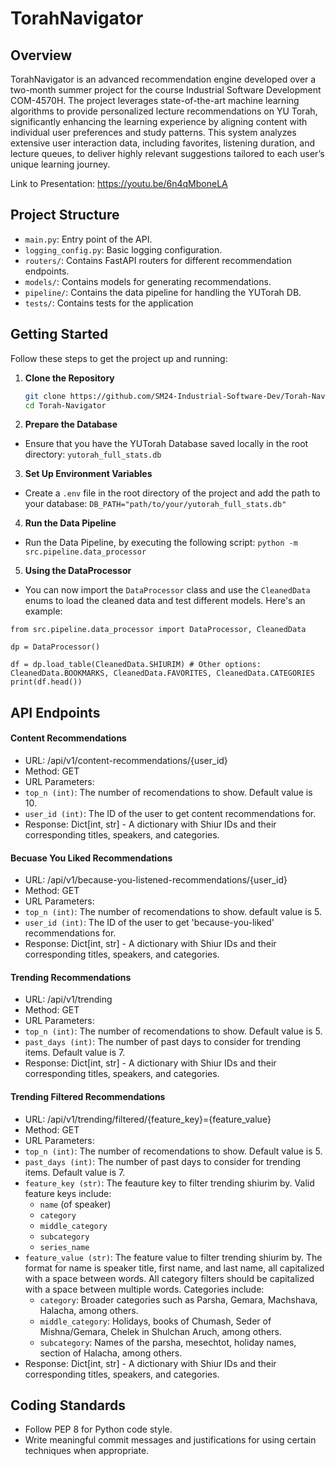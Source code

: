 # TorahNavigator

## Overview

TorahNavigator is an advanced recommendation engine developed over a two-month summer project for the course Industrial Software Development COM-4570H. The project leverages state-of-the-art machine learning algorithms to provide personalized lecture recommendations on YU Torah, significantly enhancing the learning experience by aligning content with individual user preferences and study patterns. This system analyzes extensive user interaction data, including favorites, listening duration, and lecture queues, to deliver highly relevant suggestions tailored to each user’s unique learning journey.

Link to Presentation: https://youtu.be/6n4qMboneLA

## Project Structure

- `main.py`: Entry point of the API.
- `logging_config.py`: Basic logging configuration.
- `routers/`: Contains FastAPI routers for different recommendation endpoints.
- `models/`: Contains models for generating recommendations.
- `pipeline/`: Contains the data pipeline for handling the YUTorah DB.
- `tests/`: Contains tests for the application

## Getting Started

Follow these steps to get the project up and running:

1. **Clone the Repository**

   ```sh
   git clone https://github.com/SM24-Industrial-Software-Dev/Torah-Navigator.git
   cd Torah-Navigator
   ```

2. **Prepare the Database**

- Ensure that you have the YUTorah Database saved locally in the root directory: `yutorah_full_stats.db`

3. **Set Up Environment Variables**

- Create a `.env` file in the root directory of the project and add the path to your database:
  `DB_PATH="path/to/your/yutorah_full_stats.db"`

4. **Run the Data Pipeline**

- Run the Data Pipeline, by executing the following script: `python -m src.pipeline.data_processor`

5. **Using the DataProcessor**

- You can now import the `DataProcessor` class and use the `CleanedData` enums to load the cleaned data and test different models. Here's an example:

```
from src.pipeline.data_processor import DataProcessor, CleanedData

dp = DataProcessor()

df = dp.load_table(CleanedData.SHIURIM) # Other options: CleanedData.BOOKMARKS, CleanedData.FAVORITES, CleanedData.CATEGORIES
print(df.head())
```

## API Endpoints

#### Content Recommendations
- URL: /api/v1/content-recommendations/{user_id}
- Method: GET
- URL Parameters:
- `top_n (int)`: The number of recomendations to show. Default value is 10.
- `user_id (int)`: The ID of the user to get content recommendations for.
- Response: Dict[int, str] - A dictionary with Shiur IDs and their corresponding titles, speakers, and categories.
#### Becuase You Liked Recommendations
- URL: /api/v1/because-you-listened-recommendations/{user_id}
- Method: GET
- URL Parameters:
- `top_n (int)`: The number of recomendations to show. default value is 5.
- `user_id (int)`: The ID of the user to get 'because-you-liked' recommendations for.
- Response: Dict[int, str] - A dictionary with Shiur IDs and their corresponding titles, speakers, and categories.
#### Trending Recommendations
- URL: /api/v1/trending
- Method: GET
- URL Parameters:
- `top_n (int)`: The number of recomendations to show. Default value is 5.
- `past_days (int)`: The number of past days to consider for trending items. Default value is 7.
- Response: Dict[int, str] - A dictionary with Shiur IDs and their corresponding titles, speakers, and categories.
#### Trending Filtered Recommendations
- URL: /api/v1/trending/filtered/{feature_key}={feature_value}
- Method: GET
- URL Parameters:
- `top_n (int)`: The number of recomendations to show. Default value is 5.
- `past_days (int)`: The number of past days to consider for trending items. Default value is 7.
- `feature_key (str)`: The feauture key to filter trending shiurim by. Valid feature keys include:
  - `name` (of speaker)
  - `category`
  - `middle_category`
  - `subcategory`
  - `series_name`
- `feature_value (str)`: The feature value to filter trending shiurim by. The format for name is speaker title, first name, and last name, all capitalized with a space between words. All category filters should be capitalized with a space between multiple words. Categories include:
  - `category`: Broader categories such as Parsha, Gemara, Machshava, Halacha, among others.
  - `middle_category`: Holidays, books of Chumash, Seder of Mishna/Gemara, Chelek in Shulchan Aruch, among others.
  - `subcategory`: Names of the parsha, mesechtot, holiday names, section of Halacha, among others.
- Response: Dict[int, str] - A dictionary with Shiur IDs and their corresponding titles, speakers, and categories.

## Coding Standards

- Follow PEP 8 for Python code style.
- Write meaningful commit messages and justifications for using certain techniques when appropriate.
